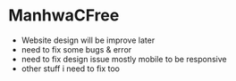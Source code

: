 # ManhwaCFree
- Website design will be improve later
- need to fix some bugs & error
- need to fix design issue mostly mobile to be responsive
- other stuff i need to fix too
